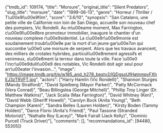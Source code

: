 {"tmdb_id": 109174, "title": "Morsure", "original_title": "Silent Predators", "slug_title": "morsure", "date": "1999-06-13", "genre": "Horreur / Thriller / T\u00e9l\u00e9film", "score": "3.6/10", "synopsis": "San Catalano, une petite ville de Californie non loin de San Diego, accueille son nouveau chef des pompiers, Vic Rondelli. Au m\u00eame moment, Max Farrington, c\u00e9l\u00e8bre promoteur immobilier, inaugure le chantier d'un nouveau complexe r\u00e9sidentiel. La c\u00e9r\u00e9monie est soudainement troubl\u00e9e par la mort d'un jeune gar\u00e7on qui succombe \u00e0 une morsure de serpent. Alors que les travaux avancent, des milliers de crotales hybrides, particuli\u00e8rement agressifs et venimeux, s\u00e8ment la terreur dans toute la ville. Face \u00e0 l'incr\u00e9dulit\u00e9 des notables, Vic Rondelli doit agir seul pour arr\u00eater l'invasion...", "image": "https://image.tmdb.org/t/p/w185_and_h278_bestv2/lQDgsoUfHatnmpyFXhEJ3zTRVFT.jpg", "actors": ["Harry Hamlin (Vic Rondelli)", "Shannon Sturges (Mandy Stratford)", "David Spielberg (Mayor Parker)", "Patty McCormack (Vera Conrad)", "Beau Billingslea (George Mitchell)", "Phillip Troy Linger (Dr. Matthew Watkins)", "Jack Scalia (Max Farrington)", "David Whitney (Ken)", "David Webb (Sheriff Howell)", "Carolyn Bock (Anita Young)", "Beth Champion (Karen)", "Sandra Belles (Lauren Holden)", "Kirsty Boden (Tammy Holden)", "Darce Florio (Anita's Friend)", "Paul Tassone (Stranded Motorist)", "Nathalie Roy (Lacey)", "Mark Fairall (Jack Kelly)", "Dominic Purcell (Truck Driver)"], "comments": [], "recommandations_id": [94480, 55305]}
